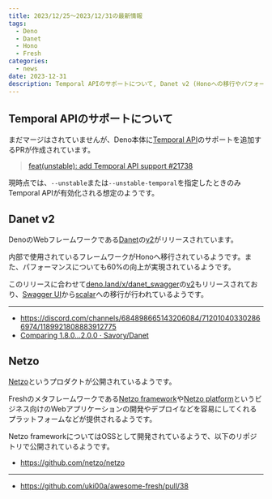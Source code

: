 ```yaml
---
title: 2023/12/25〜2023/12/31の最新情報
tags:
  - Deno
  - Danet
  - Hono
  - Fresh
categories:
  - news
date: 2023-12-31
description: Temporal APIのサポートについて, Danet v2 (Honoへの移行やパフォーマンス改善など), Netzo
---
```


## Temporal APIのサポートについて

まだマージはされていませんが、Deno本体に[Temporal API](https://github.com/tc39/proposal-temporal)のサポートを追加するPRが作成されています。

> [feat(unstable): add Temporal API support #21738](https://github.com/denoland/deno/pull/21738)

現時点では、`--unstable`または`--unstable-temporal`を指定したときのみTemporal APIが有効化される想定のようです。

## Danet v2

DenoのWebフレームワークである[Danet](https://github.com/Savory/Danet)の[v2](https://github.com/Savory/Danet/releases/tag/2.0.0)がリリースされています。

内部で使用されているフレームワークがHonoへ移行されているようです。また、パフォーマンスについても60%の向上が実現されているようです。

このリリースに合わせて[deno.land/x/danet_swagger](https://github.com/Savory/Danet-Swagger)の[v2](https://github.com/Savory/Danet-Swagger/releases/tag/2.0.0)もリリースされており、[Swagger UI](https://github.com/swagger-api/swagger-ui)から[scalar](https://github.com/scalar/scalar)への移行が行われているようです。

---

- https://discord.com/channels/684898665143206084/712010403302866974/1189921808883912775
- [Comparing 1.8.0...2.0.0 · Savory/Danet](https://github.com/Savory/Danet/compare/1.8.0...2.0.0)

## Netzo

[Netzo](https://netzo.io/)というプロダクトが公開されているようです。

Freshのメタフレームワークである[Netzo framework](https://netzo.io/docs/framework)や[Netzo platform](https://netzo.io/docs/platform)というビジネス向けのWebアプリケーションの開発やデプロイなどを容易にしてくれるプラットフォームなどが提供されるようです。

Netzo frameworkについてはOSSとして開発されているようで、以下のリポジトリで公開されているようです。

- https://github.com/netzo/netzo

---

- https://github.com/uki00a/awesome-fresh/pull/38
